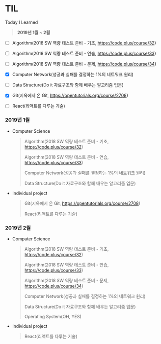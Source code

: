 # TIL
Today I Learned

> **2019년 1월 ~ 2월**

- [ ] Algorithm(2018 SW 역량 테스트 준비 - 기초, https://code.plus/course/32)  
- [ ] Algorithm(2018 SW 역량 테스트 준비 - 연습, https://code.plus/course/33)
- [ ] Algorithm(2018 SW 역량 테스트 준비 - 문제, https://code.plus/course/34)
- [x] Computer Network(성공과 실패를 결정하는 1%의 네트워크 원리)
- [ ] Data Structure(Do it 자료구조와 함께 배우는 알고리즘 입문)
- [x] Git(지옥에서 온 Git, https://opentutorials.org/course/2708)
- [ ] React(리액트를 다루는 기술)



### 2019년 1월

- Computer Science

  >Algorithm(2018 SW 역량 테스트 준비 - 기초, https://code.plus/course/32)  
  >
  >Algorithm(2018 SW 역량 테스트 준비 - 연습, https://code.plus/course/33)
  >
  >Computer Network(성공과 실패를 결정하는 1%의 네트워크 원리)
  >
  >Data Structure(Do it 자료구조와 함께 배우는 알고리즘 입문)


- Individual project

  >Git(지옥에서 온 Git, https://opentutorials.org/course/2708)
  >
  >React(리액트를 다루는 기술)



### **2019년 2월**

- Computer Science

  > Algorithm(2018 SW 역량 테스트 준비 - 기초, https://code.plus/course/32)  
  >
  > Algorithm(2018 SW 역량 테스트 준비 - 연습, https://code.plus/course/33)
  >
  > Algorithm(2018 SW 역량 테스트 준비 - 문제, https://code.plus/course/34)
  >
  > Computer Network(성공과 실패를 결정하는 1%의 네트워크 원리)
  >
  > Data Structure(Do it 자료구조와 함께 배우는 알고리즘 입문)
  >
  > Operating System(OH, YES)

- Individual project

  > React(리액트를 다루는 기술)







